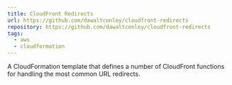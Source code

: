 ```yaml
---
title: CloudFront Redirects
url: https://github.com/dawaltconley/cloudfront-redirects
repository: https://github.com/dawaltconley/cloudfront-redirects
tags:
  - aws
  - cloudformation
---
```


A CloudFormation template that defines a number of CloudFront functions for
handling the most common URL redirects.
